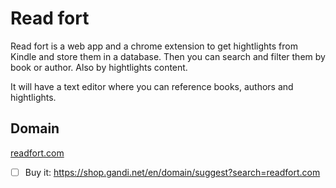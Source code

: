 # Read fort

Read fort is a web app and a chrome extension to get hightlights from Kindle and
store them in a database. Then you can search and filter them by book or author.
Also by hightlights content.

It will have a text editor where you can reference books, authors and hightlights.

## Domain
[readfort.com](https://readfort.com)
- [ ] Buy it: https://shop.gandi.net/en/domain/suggest?search=readfort.com
